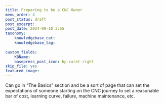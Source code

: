 ```yaml
---
title: Preparing to be a CNC Owner
menu_order: 4
post_status: draft
post_excerpt: 
post_date: 2024-09-10 3:55
taxonomy:
    knowledgebase_cat: 
    knowledgebase_tag:
        
custom_fields:
    KBName: 
    basepress_post_icon: bp-caret-right
skip_file: yes
featured_image: 
---
```

Can go in “The Basics” section and be a sort of page that can set the expectations of someone starting on the CNC journey to set a reasonable bar of cost, learning curve, failure, machine maintenance, etc.